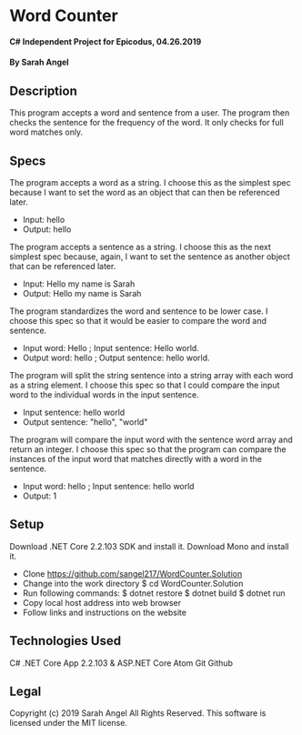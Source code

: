 # Word Counter

#### C# Independent Project for Epicodus, 04.26.2019

#### By Sarah Angel

## Description

This program accepts a word and sentence from a user. The program then checks the sentence for the frequency of the word. It only checks for full word matches only.

## Specs

The program accepts a word as a string. I choose this as the simplest spec because I want to set the word as an object that can then be referenced later.
  * Input: hello
  * Output: hello

The program accepts a sentence as a string. I choose this as the next simplest spec because, again, I want to set the sentence as another object that can be referenced later.
  * Input: Hello my name is Sarah
  * Output: Hello my name is Sarah

The program standardizes the word and sentence to be lower case. I choose this spec so that it would be easier to compare the word and sentence.
  * Input word: Hello ; Input sentence: Hello world.
  * Output word: hello ; Output sentence: hello world.

The program will split the string sentence into a string array with each word as a string element. I choose this spec so that I could compare the input word to the individual words in the input sentence.
  * Input sentence: hello world
  * Output sentence: "hello", "world"

The program will compare the input word with the sentence word array and return an integer. I choose this spec so that the program can compare the instances of the input word that matches directly with a word in the sentence.
  * Input word: hello ; Input sentence: hello world
  * Output: 1

## Setup
Download .NET Core 2.2.103 SDK and install it. Download Mono and install it.
* Clone https://github.com/sangel217/WordCounter.Solution
* Change into the work directory $ cd WordCounter.Solution
* Run following commands: $ dotnet restore $ dotnet build $ dotnet run
* Copy local host address into web browser
* Follow links and instructions on the website

## Technologies Used
C#
.NET Core App 2.2.103 & ASP.NET Core
Atom
Git
Github

## Legal

Copyright (c) 2019 Sarah Angel All Rights Reserved.
This software is licensed under the MIT license.
